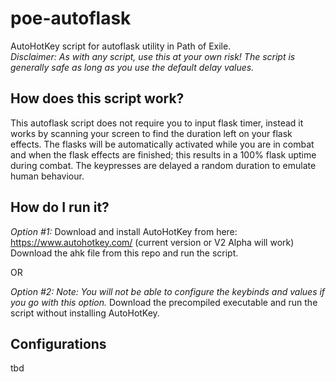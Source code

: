 # poe-autoflask
AutoHotKey script for autoflask utility in Path of Exile.  
*Disclaimer: As with any script, use this at your own risk! The script is generally safe as long as you use the default delay values.*

How does this script work?
----
This autoflask script does not require you to input flask timer, instead it works by scanning your screen to find the duration left on your flask effects. The flasks will be automatically activated while you are in combat and when the flask effects are finished; this results in a 100% flask uptime during combat. The keypresses are delayed a random duration to emulate human behaviour.

How do I run it?
----
*Option #1:*
Download and install AutoHotKey from here: https://www.autohotkey.com/ (current version or V2 Alpha will work)  
Download the ahk file from this repo and run the script.

OR

*Option #2:*
*Note: You will not be able to configure the keybinds and values if you go with this option.*
Download the precompiled executable and run the script without installing AutoHotKey.  


Configurations
---
tbd

